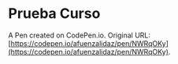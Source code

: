 # Prueba Curso

A Pen created on CodePen.io. Original URL: [https://codepen.io/afuenzalidaz/pen/NWRqOKy](https://codepen.io/afuenzalidaz/pen/NWRqOKy).


